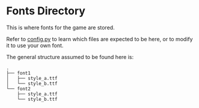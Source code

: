 # Fonts Directory
This is where fonts for the game are stored.

Refer to [config.py](../../src/config.py) to learn which files are expected to be here,
or to modify it to use your own font.

The general structure assumed to be found here is:
```text
.
├── font1
│   ├── style_a.ttf
│   └── style_b.ttf
└── font2
    ├── style_a.ttf
    └── style_b.ttf
```
